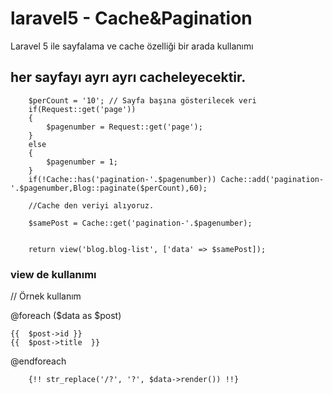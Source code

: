 # laravel5 - Cache&Pagination
Laravel 5 ile sayfalama ve cache özelliği bir arada kullanımı

## her sayfayı ayrı ayrı cacheleyecektir.

        $perCount = '10'; // Sayfa başına gösterilecek veri
        if(Request::get('page'))
        {
            $pagenumber = Request::get('page');
        }
        else
        {
            $pagenumber = 1;
        }
        if(!Cache::has('pagination-'.$pagenumber)) Cache::add('pagination-'.$pagenumber,Blog::paginate($perCount),60);
        
        //Cache den veriyi alıyoruz.
        
        $samePost = Cache::get('pagination-'.$pagenumber);


        return view('blog.blog-list', ['data' => $samePost]);
        

### view de kullanımı
  
  // Örnek kullanım
  
  @foreach ($data as $post)
    
    {{  $post->id }}
    {{  $post->title  }}
  
  @endforeach


 <!-- pagination-->
 
        {!! str_replace('/?', '?', $data->render()) !!}
